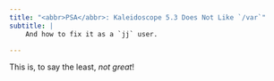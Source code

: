 ```yaml
---
title: "<abbr>PSA</abbr>: Kaleidoscope 5.3 Does Not Like `/var`"
subtitle: |
    And how to fix it as a `jj` user.

---
```




This is, to say the least, *not great*!